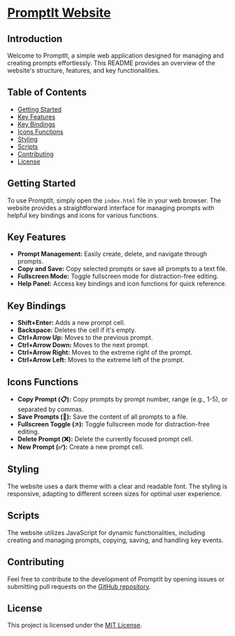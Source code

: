 # [PromptIt Website](https://rizamohammadkhan.github.io/promptIt/)
## Introduction
Welcome to PromptIt, a simple web application designed for managing and creating prompts effortlessly. This README provides an overview of the website's structure, features, and key functionalities.

## Table of Contents
- [Getting Started](#getting-started)
- [Key Features](#key-features)
- [Key Bindings](#key-bindings)
- [Icons Functions](#icons-functions)
- [Styling](#styling)
- [Scripts](#scripts)
- [Contributing](#contributing)
- [License](#license)

## Getting Started
To use PromptIt, simply open the `index.html` file in your web browser. The website provides a straightforward interface for managing prompts with helpful key bindings and icons for various functions.

## Key Features
- **Prompt Management:** Easily create, delete, and navigate through prompts.
- **Copy and Save:** Copy selected prompts or save all prompts to a text file.
- **Fullscreen Mode:** Toggle fullscreen mode for distraction-free editing.
- **Help Panel:** Access key bindings and icon functions for quick reference.

## Key Bindings
- **Shift+Enter:** Adds a new prompt cell.
- **Backspace:** Deletes the cell if it's empty.
- **Ctrl+Arrow Up:** Moves to the previous prompt.
- **Ctrl+Arrow Down:** Moves to the next prompt.
- **Ctrl+Arrow Right:** Moves to the extreme right of the prompt.
- **Ctrl+Arrow Left:** Moves to the extreme left of the prompt.

## Icons Functions
- **Copy Prompt (📋):** Copy prompts by prompt number, range (e.g., 1-5), or separated by commas.
- **Save Prompts (💾):** Save the content of all prompts to a file.
- **Fullscreen Toggle (↗️):** Toggle fullscreen mode for distraction-free editing.
- **Delete Prompt (❌):** Delete the currently focused prompt cell.
- **New Prompt (✅):** Create a new prompt cell.

## Styling
The website uses a dark theme with a clear and readable font. The styling is responsive, adapting to different screen sizes for optimal user experience.

## Scripts
The website utilizes JavaScript for dynamic functionalities, including creating and managing prompts, copying, saving, and handling key events.

## Contributing
Feel free to contribute to the development of PromptIt by opening issues or submitting pull requests on the [GitHub repository](https://github.com/your-username/your-repository).

## License
This project is licensed under the [MIT License](LICENSE).

